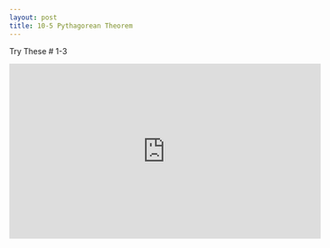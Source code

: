```yaml
---
layout: post
title: 10-5 Pythagorean Theorem
---
```

Try These # 1-3
<iframe width="560" height="315" src="https://www.youtube.com/embed/ukRUJJuoB-o" frameborder="0" allow="autoplay; encrypted-media" allowfullscreen></iframe>
